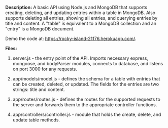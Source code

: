 <b>Description:</b>
A basic API using Node.js and MongoDB that supports creating, deleting, and updating entries within a table in MongoDB. Also supports deleting all entries, showing all entries, and querying entries by title and content. A "table" is equivalent to a MongoDB collection and an "entry" is a MongoDB document. 

Demo the code at: https://rocky-island-21176.herokuapp.com/.

<b>Files:</b>

1. server.js - the entry point of the API. Imports necessary express, mongoose, and bodyParser modules, connects to database, and listens on port 3000 for any requests.  

2. app/models/model.js - defines the schema for a table with entries that can be created, deleted, or updated. The fields for the entries are two strings: title and content.

3. app/routes/routes.js - defines the routes for the supported requests to the server and forwards them to the appropriate controller functions.

4. app/controllers/controller.js - module that holds the create, delete, and update table methods.

